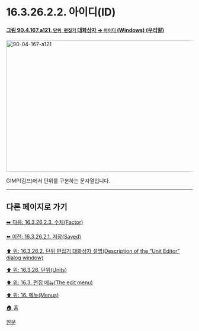 # 16.3.26.2.2. 아이디(ID)

<a id="90-04-167-a121"></a>

#### [그림 90.4.167.a121. `단위 편집기` 대화상자 → `아이디` (Windows) (우리말)](./90-04-0167-unit_editor.md#90-04-167-a121)
<img width="537" height="355" alt="90-04-167-a121" src="https://github.com/user-attachments/assets/ca621e27-8dac-4bc6-91ac-46af99c59f18" />

GIMP(김프)에서 단위를 구분하는 문자열입니다.

***

## 다른 페이지로 가기

[➡️ 다음: 16.3.26.2.3. 수치(Factor)](./16-03-26-02-03-factor.md)

[⬅️ 이전: 16.3.26.2.1. 저장(Saved)](./16-03-26-02-01-saved.md)

[⬆️ 위: 16.3.26.2. 단위 편집기 대화상자 설명(Description of the “Unit Editor” dialog window)](./16-03-26-02-00-description_of_the_unit_editor_dialog_window.md)

[⬆️ 위: 16.3.26. 단위(Units)](./16-03-26-00-units.md)

[⬆️ 위: 16.3. 편집 메뉴(The edit menu)](./16-03-00-the-edit-menu.md)

[⬆️ 위: 16. 메뉴(Menus)](./16-00-menus.md)

[🏠 홈](./00-home.md)

[원문](https://docs.gimp.org/2.10/ko/plug-in-unit-editor.html#idm24361)